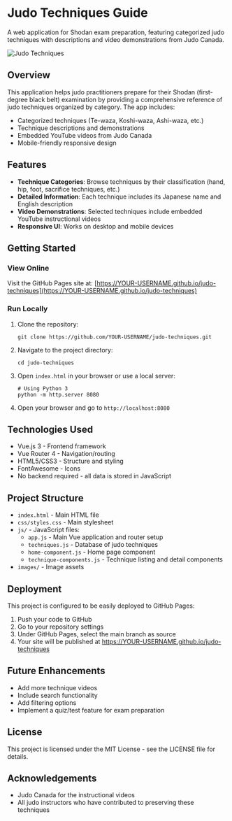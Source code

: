 # Judo Techniques Guide

A web application for Shodan exam preparation, featuring categorized judo techniques with descriptions and video demonstrations from Judo Canada.

![Judo Techniques](Techniques.jpg)

## Overview

This application helps judo practitioners prepare for their Shodan (first-degree black belt) examination by providing a comprehensive reference of judo techniques organized by category. The app includes:

- Categorized techniques (Te-waza, Koshi-waza, Ashi-waza, etc.)
- Technique descriptions and demonstrations
- Embedded YouTube videos from Judo Canada
- Mobile-friendly responsive design

## Features

- **Technique Categories**: Browse techniques by their classification (hand, hip, foot, sacrifice techniques, etc.)
- **Detailed Information**: Each technique includes its Japanese name and English description
- **Video Demonstrations**: Selected techniques include embedded YouTube instructional videos
- **Responsive UI**: Works on desktop and mobile devices

## Getting Started

### View Online

Visit the GitHub Pages site at: [https://YOUR-USERNAME.github.io/judo-techniques](https://YOUR-USERNAME.github.io/judo-techniques)

### Run Locally

1. Clone the repository:
   ```
   git clone https://github.com/YOUR-USERNAME/judo-techniques.git
   ```

2. Navigate to the project directory:
   ```
   cd judo-techniques
   ```

3. Open `index.html` in your browser or use a local server:
   ```
   # Using Python 3
   python -m http.server 8080
   ```

4. Open your browser and go to `http://localhost:8080`

## Technologies Used

- Vue.js 3 - Frontend framework
- Vue Router 4 - Navigation/routing
- HTML5/CSS3 - Structure and styling
- FontAwesome - Icons
- No backend required - all data is stored in JavaScript

## Project Structure

- `index.html` - Main HTML file
- `css/styles.css` - Main stylesheet
- `js/` - JavaScript files:
  - `app.js` - Main Vue application and router setup
  - `techniques.js` - Database of judo techniques
  - `home-component.js` - Home page component
  - `technique-components.js` - Technique listing and detail components
- `images/` - Image assets

## Deployment

This project is configured to be easily deployed to GitHub Pages:

1. Push your code to GitHub
2. Go to your repository settings
3. Under GitHub Pages, select the main branch as source
4. Your site will be published at https://YOUR-USERNAME.github.io/judo-techniques

## Future Enhancements

- Add more technique videos
- Include search functionality
- Add filtering options
- Implement a quiz/test feature for exam preparation

## License

This project is licensed under the MIT License - see the LICENSE file for details.

## Acknowledgements

- Judo Canada for the instructional videos
- All judo instructors who have contributed to preserving these techniques
